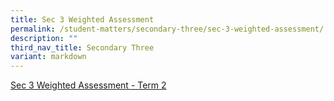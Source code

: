 ```yaml
---
title: Sec 3 Weighted Assessment
permalink: /student-matters/secondary-three/sec-3-weighted-assessment/
description: ""
third_nav_title: Secondary Three
variant: markdown
---
```

[Sec 3 Weighted Assessment - Term 2](https://docs.google.com/document/d/1ROy9wicCFtgsvWXTvnP5ASVjIQiBN26HHNCkWtZpGfc/edit?tab=t.0)